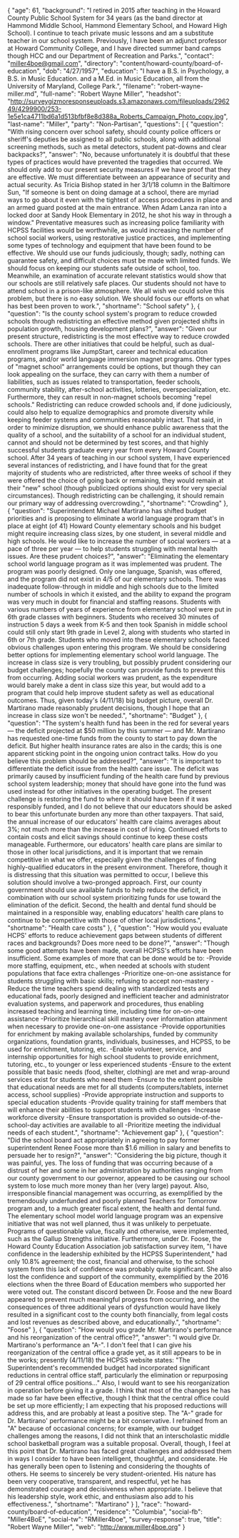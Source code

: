 {
  "age": 61,
  "background": "I retired in 2015 after teaching in the Howard County Public School System for 34 years (as the band director at Hammond Middle School, Hammond Elementary School, and Howard High School). I continue to teach private music lessons and am a substitute teacher in our school system. Previously, I have been an adjunct professor at Howard Community College, and I have directed summer band camps though HCC and our Department of Recreation and Parks.",
  "contact": "miller4boe@gmail.com",
  "directory": "content/howard-county/board-of-education",
  "dob": "4/27/1957",
  "education": "I have a B.S. in Psychology, a B.S. in Music Education. and a M.Ed. in Music Education, all from the University of Maryland, College Park.",
  "filename": "robert-wayne-miller.md",
  "full-name": "Robert Wayne Miller",
  "headshot": "http://surveygizmoresponseuploads.s3.amazonaws.com/fileuploads/296249/4299900/253-1e5e1ca4711bd6a1d513bfbf8e8d388a_Roberts_Campaign_Photo_copy.jpg",
  "last-name": "Miller",
  "party": "Non-Partisan",
  "questions": [
    {
      "question": "With rising concern over school safety, should county police officers or sheriff's deputies be assigned to all public schools, along with additional screening methods, such as metal detectors, student pat-downs and clear backpacks?",
      "answer": "No, because unfortunately it is doubtful that these types of practices would have prevented the tragedies that occurred. We should only add to our present security measures if we have proof that they are effective. We must differentiate between an appearance of security and actual security. As Tricia Bishop stated in her 3/1/18 column in the Baltimore Sun, \"If someone is bent on doing damage at a school, there are myriad ways to go about it even with the tightest of access procedures in place and an armed guard posted at the main entrance. When Adam Lanza ran into a locked door at Sandy Hook Elementary in 2012, he shot his way in through a window.\" Preventative measures such as increasing police familiarity with HCPSS facilities would be worthwhile, as would increasing the number of school social workers, using restorative justice practices, and implementing some types of technology and equipment that have been found to be effective. We should use our funds judiciously, though; sadly, nothing can guarantee safety, and difficult choices must be made with limited funds. We should focus on keeping our students safe outside of school, too. Meanwhile, an examination of accurate relevant statistics would show that our schools are still relatively safe places. Our students should not have to attend school in a prison-like atmosphere. We all wish we could solve this problem, but there is no easy solution. We should focus our efforts on what has best been proven to work.",
      "shortname": "School safety"
    },
    {
      "question": "Is the county school system's program to reduce crowded schools through redistricting an effective method given projected shifts in population growth, housing development plans?",
      "answer": "Given our present structure, redistricting is the most effective way to reduce crowded schools. There are other initiatives that could be helpful, such as dual-enrollment programs like JumpStart, career and technical education programs, and/or world language immersion magnet programs. Other types of \"magnet school\" arrangements could be options, but though they can look appealing on the surface, they can carry with them a number of liabilities, such as issues related to transportation, feeder schools, community stability, after-school activities, lotteries, overspecialization, etc. Furthermore, they can result in non-magnet schools becoming \"repel schools.\" Redistricting can reduce crowded schools and, if done judiciously, could also help to equalize demographics and promote diversity while keeping feeder systems and communities reasonably intact. That said, in order to minimize disruption, we should enhance public awareness that the quality of a school, and the suitability of a school for an individual student, cannot and should not be determined by test scores, and that highly successful students graduate every year from every Howard County school. After 34 years of teaching in our school system, I have experienced several instances of redistricting, and I have found that for the great majority of students who are redistricted, after three weeks of school if they were offered the choice of going back or remaining, they would remain at their \"new\" school (though publicized options should exist for very special circumstances). Though redistricting can be challenging, it should remain our primary way of addressing overcrowding.",
      "shortname": "Crowding"
    },
    {
      "question": "Superintendent Michael Martirano has shifted budget priorities and is proposing to eliminate a world language program that's in place at eight (of 41) Howard County elementary schools and his budget might require increasing class sizes, by one student, in several middle and high schools. He would like to increase the number of social workers — at a pace of three per year — to help students struggling with mental health issues. Are these prudent choices?",
      "answer": "Eliminating the elementary school world language program as it was implemented was prudent. The program was poorly designed. Only one language, Spanish, was offered, and the program did not exist in 4/5 of our elementary schools. There was inadequate follow-through in middle and high schools due to the limited number of schools in which it existed, and the ability to expand the program was very much in doubt for financial and staffing reasons. Students with various numbers of years of experience from elementary school were put in 6th grade classes with beginners. Students who received 30 minutes of instruction 5 days a week from K-5 and then took Spanish in middle school could still only start 9th grade in Level 2, along with students who started in 6th or 7th grade. Students who moved into these elementary schools faced obvious challenges upon entering this program. We should be considering better options for implementing elementary school world language. The increase in class size is very troubling, but possibly prudent considering our budget challenges; hopefully the county can provide funds to prevent this from occurring. Adding social workers was prudent, as the expenditure would barely make a dent in class size this year, but would add to a program that could help improve student safety as well as educational outcomes. Thus, given today's (4/11/18) big budget picture, overall Dr. Martirano made reasonably prudent decisions, though I hope that an increase in class size won't be needed.",
      "shortname": "Budget"
    },
    {
      "question": "The system's health fund has been in the red for several years — the deficit projected at $50 million by this summer — and Mr. Martirano has requested one-time funds from the county to start to pay down the deficit. But higher health insurance rates are also in the cards; this is one apparent sticking point in the ongoing union contract talks. How do you believe this problem should be addressed?",
      "answer": "It is important to differentiate the deficit issue from the health care issue. The deficit was primarily caused by insufficient funding of the health care fund by previous school system leadership; money that should have gone into the fund was used instead for other initiatives in the operating budget. The present challenge is restoring the fund to where it should have been if it was responsibly funded, and I do not believe that our educators should be asked to bear this unfortunate burden any more than other taxpayers. That said, the annual increase of our educators' health care claims averages about 3%; not much more than the increase in cost of living. Continued efforts to contain costs and elicit savings should continue to keep these costs manageable. Furthermore, our educators' health care plans are similar to those in other local jurisdictions, and it is important that we remain competitive in what we offer, especially given the challenges of finding highly-qualified educators in the present environment. Therefore, though it is distressing that this situation was permitted to occur, I believe this solution should involve a two-pronged approach. First, our county government should use available funds to help reduce the deficit, in combination with our school system prioritizing funds for use toward the elimination of the deficit. Second, the health and dental fund should be maintained in a responsible way, enabling educators' health care plans to continue to be competitive with those of other local jurisdictions.",
      "shortname": "Health care costs"
    },
    {
      "question": "How would you evaluate HCPS' efforts to reduce achievement gaps between students of different races and backgrounds? Does more need to be done?",
      "answer": "Though some good attempts have been made, overall HCPSS's efforts have been insufficient. Some examples of more that can be done would be to: -Provide more staffing, equipment, etc., when needed at schools with student populations that face extra challenges -Prioritize one-on-one assistance for students struggling with basic skills; refusing to accept non-mastery -Reduce the time teachers spend dealing with standardized tests and educational fads, poorly designed and inefficient teacher and administrator evaluation systems, and paperwork and procedures, thus enabling increased teaching and learning time, including time for on-on-one assistance -Prioritize hierarchical skill mastery over information attainment when necessary to provide one-on-one assistance -Provide opportunities for enrichment by making available scholarships, funded by community organizations, foundation grants, individuals, businesses, and HCPSS, to be used for enrichment, tutoring, etc. -Enable volunteer, service, and internship opportunities for high school students to provide enrichment, tutoring, etc., to younger or less experienced students -Ensure to the extent possible that basic needs (food, shelter, clothing) are met and wrap-around services exist for students who need them -Ensure to the extent possible that educational needs are met for all students (computers/tablets, internet access, school supplies) -Provide appropriate instruction and supports to special education students -Provide quality training for staff members that will enhance their abilities to support students with challenges -Increase workforce diversity -Ensure transportation is provided so outside-of-the-school-day activities are available to all -Prioritize meeting the individual needs of each student.",
      "shortname": "Achievement gap"
    },
    {
      "question": "Did the school board act appropriately in agreeing to pay former superintendent Renee Foose more than $1.6 million in salary and benefits to persuade her to resign?",
      "answer": "Considering the big picture, though it was painful, yes. The loss of funding that was occurring because of a distrust of her and some in her administration by authorities ranging from our county government to our governor, appeared to be causing our school system to lose much more money than her (very large) payout. Also, irresponsible financial management was occurring, as exemplified by the tremendously underfunded and poorly planned Teachers for Tomorrow program and, to a much greater fiscal extent, the health and dental fund. The elementary school model world language program was an expensive initiative that was not well planned, thus it was unlikely to perpetuate. Programs of questionable value, fiscally and otherwise, were implemented, such as the Gallup Strengths initiative. Furthermore, under Dr. Foose, the Howard County Education Association job satisfaction survey item, \"I have confidence in the leadership exhibited by the HCPSS Superintendent,\" had only 10.8% agreement; the cost, financial and otherwise, to the school system from this lack of confidence was probably quite significant. She also lost the confidence and support of the community, exemplified by the 2016 elections when the three Board of Education members who supported her were voted out. The constant discord between Dr. Foose and the new Board appeared to prevent much meaningful progress from occurring, and the consequences of three additional years of dysfunction would have likely resulted in a significant cost to the county both financially, from legal costs and lost revenues as described above, and educationally.",
      "shortname": "Foose"
    },
    {
      "question": "How would you grade Mr. Martirano's performance and his reorganization of the central office?",
      "answer": "I would give Dr. Martirano's performance an \"A-\". I don't feel that I can give his reorganization of the central office a grade yet, as it still appears to be in the works; presently (4/11/18) the HCPSS website states: \"The Superintendent's recommended budget had incorporated significant reductions in central office staff, particularly the elimination or repurposing of 29 central office positions…\" Also, I would want to see his reorganization in operation before giving it a grade. I think that most of the changes he has made so far have been effective, though I think that the central office could be set up more efficiently; I am expecting that his proposed reductions will address this, and are probably at least a positive step. The \"A-\" grade for Dr. Martirano' performance might be a bit conservative. I refrained from an \"A\" because of occasional concerns; for example, with our budget challenges among the reasons, I did not think that an interscholastic middle school basketball program was a suitable proposal. Overall, though, I feel at this point that Dr. Martirano has faced great challenges and addressed them in ways I consider to have been intelligent, thoughtful, and considerate. He has generally been open to listening and considering the thoughts of others. He seems to sincerely be very student-oriented. His nature has been very cooperative, transparent, and respectful, yet he has demonstrated courage and decisiveness when appropriate. I believe that his leadership style, work ethic, and enthusiasm also add to his effectiveness.",
      "shortname": "Martirano"
    }
  ],
  "race": "howard-county/board-of-education",
  "residence": "Columbia",
  "social-fb": "Miller4BoE",
  "social-tw": "RMiller4boe",
  "survey-response": true,
  "title": "Robert Wayne Miller",
  "web": "http://www.miller4boe.org"
}
